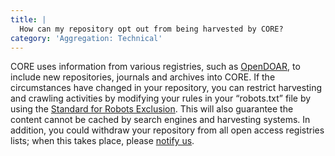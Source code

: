 ```yaml
---
title: |
  How can my repository opt out from being harvested by CORE?
category: 'Aggregation: Technical'
---
```

CORE uses information from various registries, such as
[OpenDOAR](http://opendoar.org/), to include new repositories,
journals and archives into CORE. If the circumstances have changed in
your repository, you can restrict harvesting and crawling activities
by modifying your rules in your “robots.txt” file by using the
[Standard for Robots Exclusion](http://www.robotstxt.org/orig.html).
This will also guarantee the content cannot be cached by search
engines and harvesting systems. In addition, you could withdraw your
repository from all open access registries lists; when this takes
place, please [notify us](~contact).
